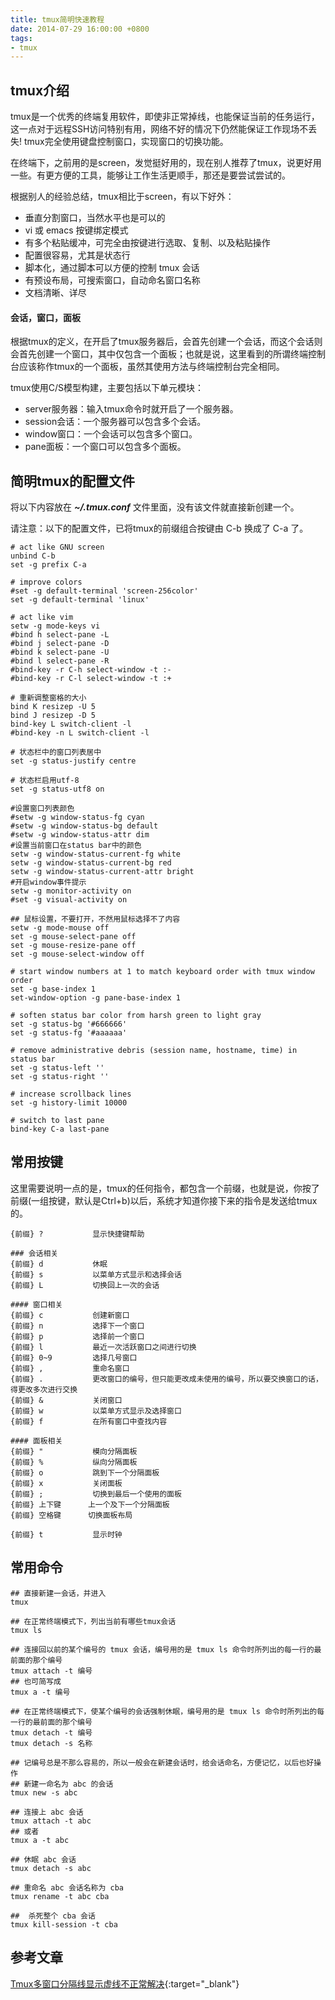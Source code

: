 ```yaml
---
title: tmux简明快速教程
date: 2014-07-29 16:00:00 +0800
tags:
- tmux
---
```


## tmux介绍

tmux是一个优秀的终端复用软件，即使非正常掉线，也能保证当前的任务运行，这一点对于远程SSH访问特别有用，网络不好的情况下仍然能保证工作现场不丢失! tmux完全使用键盘控制窗口，实现窗口的切换功能。

在终端下，之前用的是screen，发觉挺好用的，现在别人推荐了tmux，说更好用一些。有更方便的工具，能够让工作生活更顺手，那还是要尝试尝试的。

根据别人的经验总结，tmux相比于screen，有以下好外：

- 垂直分割窗口，当然水平也是可以的
- vi 或 emacs 按键绑定模式
- 有多个粘贴缓冲，可完全由按键进行选取、复制、以及粘贴操作
- 配置很容易，尤其是状态行
- 脚本化，通过脚本可以方便的控制 tmux 会话
- 有预设布局，可搜索窗口，自动命名窗口名称
- 文档清晰、详尽







#### 会话，窗口，面板

根据tmux的定义，在开启了tmux服务器后，会首先创建一个会话，而这个会话则会首先创建一个窗口，其中仅包含一个面板；也就是说，这里看到的所谓终端控制台应该称作tmux的一个面板，虽然其使用方法与终端控制台完全相同。

tmux使用C/S模型构建，主要包括以下单元模块：

- server服务器：输入tmux命令时就开启了一个服务器。
- session会话：一个服务器可以包含多个会话。
- window窗口：一个会话可以包含多个窗口。
- pane面板：一个窗口可以包含多个面板。

## 简明tmux的配置文件

将以下内容放在 ***~/.tmux.conf*** 文件里面，没有该文件就直接新创建一个。

请注意：以下的配置文件，已将tmux的前缀组合按键由 C-b 换成了 C-a 了。


	# act like GNU screen
	unbind C-b
	set -g prefix C-a
	
	# improve colors
	#set -g default-terminal 'screen-256color'
	set -g default-terminal 'linux'
	
	# act like vim
	setw -g mode-keys vi
	#bind h select-pane -L
	#bind j select-pane -D
	#bind k select-pane -U
	#bind l select-pane -R
	#bind-key -r C-h select-window -t :-
	#bind-key -r C-l select-window -t :+
	
	# 重新调整窗格的大小
	bind K resizep -U 5
	bind J resizep -D 5
	bind-key L switch-client -l
	#bind-key -n L switch-client -l
	
	# 状态栏中的窗口列表居中
	set -g status-justify centre
	
	# 状态栏启用utf-8
	set -g status-utf8 on
	
	#设置窗口列表颜色
	#setw -g window-status-fg cyan
	#setw -g window-status-bg default
	#setw -g window-status-attr dim
	#设置当前窗口在status bar中的颜色
	setw -g window-status-current-fg white
	setw -g window-status-current-bg red
	setw -g window-status-current-attr bright
	#开启window事件提示
	setw -g monitor-activity on
	#set -g visual-activity on
	
	## 鼠标设置，不要打开，不然用鼠标选择不了内容
	setw -g mode-mouse off
	set -g mouse-select-pane off
	set -g mouse-resize-pane off
	set -g mouse-select-window off
	
	# start window numbers at 1 to match keyboard order with tmux window order
	set -g base-index 1
	set-window-option -g pane-base-index 1
	
	# soften status bar color from harsh green to light gray
	set -g status-bg '#666666'
	set -g status-fg '#aaaaaa'
	
	# remove administrative debris (session name, hostname, time) in status bar
	set -g status-left ''
	set -g status-right ''
	
	# increase scrollback lines
	set -g history-limit 10000
	
	# switch to last pane
	bind-key C-a last-pane


## 常用按键

这里需要说明一点的是，tmux的任何指令，都包含一个前缀，也就是说，你按了前缀(一组按键，默认是Ctrl+b)以后，系统才知道你接下来的指令是发送给tmux的。

	{前缀} ?           显示快捷键帮助
	
	### 会话相关
	{前缀} d           休眠
	{前缀} s           以菜单方式显示和选择会话
	{前缀} L           切换回上一次的会话
	
	#### 窗口相关
	{前缀} c           创建新窗口
	{前缀} n           选择下一个窗口
	{前缀} p           选择前一个窗口
	{前缀} l           最近一次活跃窗口之间进行切换
	{前缀} 0~9         选择几号窗口
	{前缀} ,           重命名窗口
	{前缀} .           更改窗口的编号，但只能更改成未使用的编号，所以要交换窗口的话，得更改多次进行交换
	{前缀} &           关闭窗口
	{前缀} w           以菜单方式显示及选择窗口
	{前缀} f           在所有窗口中查找内容
	
	#### 面板相关
	{前缀} "           模向分隔面板
	{前缀} %           纵向分隔面板
	{前缀} o           跳到下一个分隔面板
	{前缀} x           关闭面板
	{前缀} ;           切换到最后一个使用的面板
	{前缀} 上下键      上一个及下一个分隔面板
	{前缀} 空格键      切换面板布局
	
	{前缀} t           显示时钟

## 常用命令

	## 直接新建一会话，并进入
	tmux
	
	## 在正常终端模式下，列出当前有哪些tmux会话
	tmux ls
	
	## 连接回以前的某个编号的 tmux 会话，编号用的是 tmux ls 命令时所列出的每一行的最前面的那个编号
	tmux attach -t 编号
	## 也可简写成
	tmux a -t 编号
	
	## 在正常终端模式下，使某个编号的会话强制休眠，编号用的是 tmux ls 命令时所列出的每一行的最前面的那个编号
	tmux detach -t 编号
	tmux detach -s 名称
	
	## 记编号总是不那么容易的，所以一般会在新建会话时，给会话命名，方便记忆，以后也好操作
	## 新建一命名为 abc 的会话
	tmux new -s abc
	
	## 连接上 abc 会话
	tmux attach -t abc
	## 或者
	tmux a -t abc
	
	## 休眠 abc 会话
	tmux detach -s abc
	
	## 重命名 abc 会话名称为 cba
	tmux rename -t abc cba
	
	##  杀死整个 cba 会话
	tmux kill-session -t cba


## 参考文章

[Tmux多窗口分隔线显示虚线不正常解决](http://www.haiyun.me/archives/tmux-dotted-line.html){:target="_blank"}

